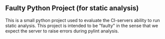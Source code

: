 ## Faulty Python Project (for static analysis)

This is a small python project used to evaluate the CI-servers ability to run static analysis. This project is intended to be "faulty" in the sense that we expect the server to raise errors during pylint analysis. 
